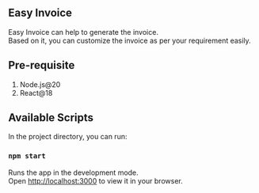 ## Easy Invoice
Easy Invoice can help to generate the invoice.  
Based on it, you can customize the invoice as per your requirement easily.


## Pre-requisite
1. Node.js@20
2. React@18

## Available Scripts

In the project directory, you can run:

### `npm start`

Runs the app in the development mode.\
Open [http://localhost:3000](http://localhost:3000) to view it in your browser.

